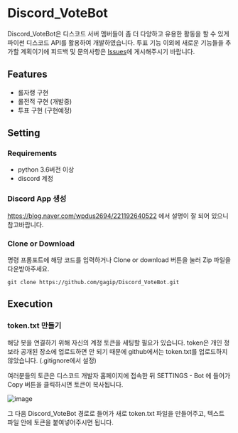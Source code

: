 # Discord_VoteBot
Discord_VoteBot은 디스코드 서버 멤버들이 좀 더 다양하고 유용한 활동을 할 수 있게 파이썬 디스코드 API를 활용하여 개발하였습니다. 투표 기능 이외에 새로운 기능들을 추가할 계획이기에 피드백 및 문의사항은 [Issues](https://github.com/gagip/Discord_VoteBot/issues)에 게시해주시기 바랍니다.



## Features

- 롤자랭 구현
- 롤전적 구현 (개발중)
- 투표 구현 (구현예정)



## Setting

### Requirements

- python 3.6버전 이상
- discord 계정



### Discord App 생성

https://blog.naver.com/wpdus2694/221192640522 에서 설명이 잘 되어 있으니 참고바랍니다. 



### Clone or Download

명령 프롬포트에 해당 코드를 입력하거나 Clone or download 버튼을 눌러 Zip 파일을 다운받아주세요.

```
git clone https://github.com/gagip/Discord_VoteBot.git
```



## Execution

### token.txt 만들기

해당 봇을 연결하기 위해 자신의 계정 토큰을 세팅할 필요가 있습니다. token은 개인 정보라 공개된 장소에 업로드하면 안 되기 때문에 github에서는 token.txt를 업로드하지 않았습니다.  (.gitignore에서 설정)

여러분들의 토큰은 디스코드 개발자 홈페이지에 접속한 뒤 SETTINGS - Bot 에 들어가 Copy 버튼을 클릭하시면 토큰이 복사됩니다. 

![image](https://user-images.githubusercontent.com/27941099/83189182-cb251880-a16b-11ea-86cd-61f6f8e23e85.png)

그 다음 Discord_VoteBot 경로로 들어가 새로 token.txt 파일을 만들어주고, 텍스트 파일 안에 토큰을 붙여넣어주시면 됩니다.
